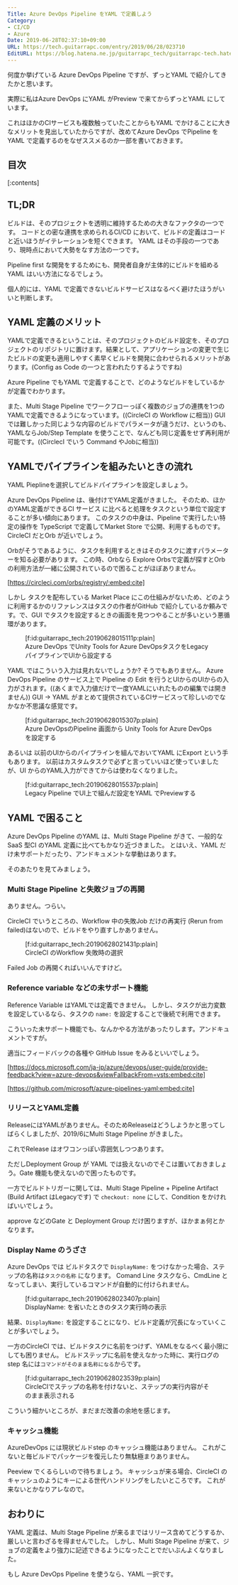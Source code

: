 ```yaml
---
Title: Azure DevOps Pipeline をYAML で定義しよう
Category:
- CI/CD
- Azure
Date: 2019-06-28T02:37:10+09:00
URL: https://tech.guitarrapc.com/entry/2019/06/28/023710
EditURL: https://blog.hatena.ne.jp/guitarrapc_tech/guitarrapc-tech.hatenablog.com/atom/entry/17680117127209861420
---
```


何度か挙げている Azure DevOps Pipeline ですが、ずっとYAML で紹介してきたかと思います。

実際に私はAzure DevOps にYAML がPreview で来てからずっとYAML にしています。

これはほかのCIサービスも複数触っていたことからもYAML でかけることに大きなメリットを見出していたからですが、改めてAzure DevOps でPipeline をYAML で定義するのをなぜススメるのか一部を書いておきます。

## 目次

[:contents]

## TL;DR

ビルドは、そのプロジェクトを透明に維持するための大きなファクタの一つです。
コードとの密な連携を求められるCI/CD において、ビルドの定義はコードと近いほうがイテレーションを短くできます。
YAML はその手段の一つであり、現時点において大勢をなす方法の一つです。

Pipeline first  な開発をするためにも、開発者自身が主体的にビルドを組めるYAML はいい方法になるでしょう。

個人的には、YAML で定義できないビルドサービスはなるべく避けたほうがいいと判断します。

## YAML 定義のメリット

YAMLで定義できるということは、そのプロジェクトのビルド設定を、そのプロジェクトのリポジトリに置けます。結果として、アプリケーションの変更で生じたビルドの変更も適用しやすく素早くビルドを開発に合わせられるメリットがあります。(Config as Code の一つと言われたりするようですね)

Azure Pipeline でもYAML で定義することで、どのようなビルドをしているかが定義でわかります。

また、Multi Stage Pipeline でワークフローっぽく複数のジョブの連携を1つのYAMLで定義できるようになっています。((CircleCI の Workflow に相当))
GUI では難しかった同じような内容のビルドでパラメータが違うだけ、というのも、YAMLならJob/Step Template  を使うことで、なんども同じ定義をせず再利用が可能です。((CirclecI でいう Command やJobに相当))


## YAMLでパイプラインを組みたいときの流れ

YAML Pieplineを選択してビルドパイプラインを設定しましょう。

Azure DevOps Pipeline は、後付けでYAML定義がきました。
そのため、ほかのYAML定義ができるCI サービス に比べると処理をタスクという単位で設定することが多い傾向にあります。
このタスクの中身は、Pipeline で実行したい特定の操作を TypeScript で定義してMarket Store で公開、利用するものです。
CircleCI だとOrb が近いでしょう。

Orbがそうであるように、タスクを利用するときはそのタスクに渡すパラメーターを知る必要があります。
この時、Orbなら Explore Orbsで定義が探すとOrbの利用方法が一緒に公開されているので困ることがほぼありません。

[https://circleci.com/orbs/registry/:embed:cite]

しかし  タスクを配布している Market Place にこの仕組みがないため、どのように利用するかのリファレンスはタスクの作者がGitHub で紹介しているか頼みです。で、GUI でタスクを設定するときの画面を見つつやることが多いという悪循環があります。

<figure class="figure-image figure-image-fotolife" title="Azure DevOps でUnity Tools for Azure DevOpsタスクをLegacyパイプラインでUIから設定する">[f:id:guitarrapc_tech:20190628015111p:plain]<figcaption>Azure DevOps でUnity Tools for Azure DevOpsタスクをLegacyパイプラインでUIから設定する</figcaption></figure>

YAML ではこういう入力は見れないでしょうか?  そうでもありません。
Azure DevOps Pipeline のサービス上で Pipeline の Edit を行うとUIからのUIからの入力がされます。((あくまで入力値だけで一度YAMLにいれたものの編集では開きません))
GUI -> YAML がまとめて提供されているCIサービスって珍しいのでなかなか不思議な感覚です。

<figure class="figure-image figure-image-fotolife" title="Azure DevOpsのPipeline 画面から Unity Tools for Azure DevOps を設定する">[f:id:guitarrapc_tech:20190628015307p:plain]<figcaption>Azure DevOpsのPipeline 画面から Unity Tools for Azure DevOps を設定する</figcaption></figure>

あるいは  以前のUIからのパイプラインを組んでおいてYAML にExport という手もあります。
以前はカスタムタスクで必ずと言っていいほど使っていましたが、UI からのYAML入力ができてからは使わなくなりました。

<figure class="figure-image figure-image-fotolife" title="Legacy Pipeline でUI上で組んだ設定をYAML でPreviewする">[f:id:guitarrapc_tech:20190628015537p:plain]<figcaption>Legacy Pipeline でUI上で組んだ設定をYAML でPreviewする</figcaption></figure>

## YAML で困ること

Azure DevOps Pipeline のYAML は、Multi Stage Pipeline がきて、一般的なSaaS 型CI のYAML 定義に比べてもかなり近づきました。
とはいえ、YAML だけ未サポートだったり、アンドキュメントな挙動はあります。

そのあたりを見てみましょう。

### Multi Stage Pipeline  と失敗ジョブの再開

ありません。つらい。

CircleCI でいうところの、Workflow  中の失敗Job だけの再実行 (Rerun from failed)はないので、ビルドをやり直すしかありません。

<figure class="figure-image figure-image-fotolife" title="CircleCI のWorkflow 失敗時の選択">[f:id:guitarrapc_tech:20190628021431p:plain]<figcaption>CircleCI のWorkflow 失敗時の選択</figcaption></figure>

Failed Job の再開くればいいんですけど。

### Reference variable  などの未サポート機能

Reference Variable はYAMLでは定義できません。
しかし、タスクが出力変数を設定しているなら、タスクの `name:` を設定することで後続で利用できます。

こういった未サポート機能でも、なんかやる方法があったりします。アンドキュメントですが。

適当にフィードバックの各種や GitHub Issue をみるといいでしょう。

[https://docs.microsoft.com/ja-jp/azure/devops/user-guide/provide-feedback?view=azure-devops&viewFallbackFrom=vsts:embed:cite]

[https://github.com/microsoft/azure-pipelines-yaml:embed:cite]

### リリースとYAML定義

ReleaseにはYAMLがありません。そのためReleaseはどうしようかと思ってしばらくしましたが、2019/6にMulti Stage Pipeline がきました。

これでRelease はオワコンっぽい雰囲気しつつあります。

ただしDeployment Group が YAML では扱えないのでそこは置いておきましょう。Gate 機能も使えないので困ったものです。

一方でビルドトリガーに関しては、Multi Stage Pipeline + Pipeline Artifact (Build Artifact はLegacyです) で `checkout: none` にして、Condition をかければいいでしょう。

approve などのGate と Deployment Group だけ困りますが、ほかまぁ何とかなります。

### Display Name のうざさ

Azure DevOps では ビルドタスクで `DisplayName:`  をつけなかった場合、ステップの名称は`タスクの名称` になります。
Comand Line タスクなら、CmdLine  となってしまい、実行しているコマンドが自動的に付けられません。

<figure class="figure-image figure-image-fotolife" title="DisplayName: を省いたときのタスク実行時の表示">[f:id:guitarrapc_tech:20190628023407p:plain]<figcaption>DisplayName: を省いたときのタスク実行時の表示</figcaption></figure>

結果、`DisplayName:`  を設定することになり、ビルド定義が冗長になっていくことが多いでしょう。

一方のCircleCI では、ビルドタスクに名前をつけず、YAMLをなるべく最小限にしても困りません。
ビルドステップに名前を使えなかった時に、実行ログのstep 名には`コマンドがそのまま名称になる`からです。

<figure class="figure-image figure-image-fotolife" title="CircleCIでステップの名称を付けないと、ステップの実行内容がそのまま表示される">[f:id:guitarrapc_tech:20190628023539p:plain]<figcaption>CircleCIでステップの名称を付けないと、ステップの実行内容がそのまま表示される</figcaption></figure>

こういう細かいところが、まだまだ改善の余地を感じます。

### キャッシュ機能

AzureDevOps には現状ビルドstep のキャッシュ機能はありません。
これがこないと毎ビルドでパッケージを復元したり無駄極まりありません。

Peeview でくるらしいので待ちましょう。
キャッシュが来る場合、CircleCI のキャッシュのようにキーによる世代ハンドリングをしたいところです。
これが来ないとかなりアレなので。

## おわりに

YAML 定義は、Multi Stage Pipeline が来るまではリリース含めてどうするか、厳しいと言わざるを得ませんでした。
しかし、Multi Stage Pipeline が来て、ジョブの定義をより強力に記述できるようになったことでだいぶんよくなりました。

もし Azure DevOps Pipeline を使うなら、YAML 一択です。
